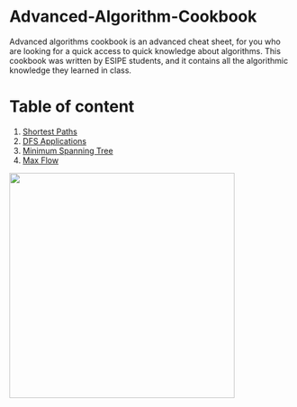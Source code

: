 # Advanced-Algorithm-Cookbook
Advanced algorithms cookbook is an advanced cheat sheet, for you who are looking for a quick access to quick knowledge about algorithms.
This cookbook was written by ESIPE students, and it contains all the algorithmic knowledge they learned in class.

# Table of content
1. [Shortest Paths](/Shortest_Paths.md)
2. [DFS Applications](/DFS_Applications.md)
3. [Minimum Spanning Tree](/Minimum_Spanning_Tree.md)
4. [Max Flow](/Max_Flow.md)







<img src="https://images.newscientist.com/wp-content/uploads/2021/11/24151113/muhammad-ibn-musa-al-khwarizmipri209555722.jpg" height="400">
